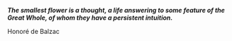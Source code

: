 _**The smallest flower is a thought, a life answering to some feature of the Great Whole, of whom they have a persistent intuition.**_

Honoré de Balzac